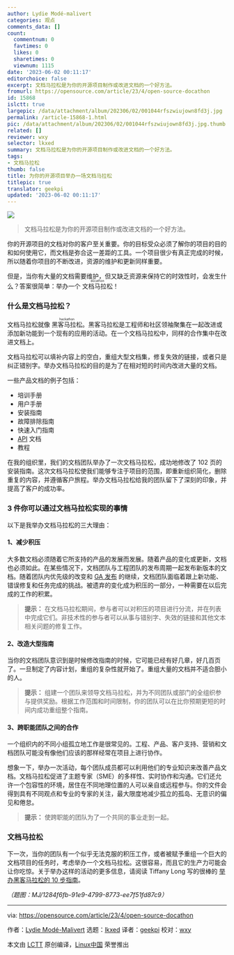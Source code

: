 ```yaml
---
author: Lydie Modé-malivert
categories: 观点
comments_data: []
count:
  commentnum: 0
  favtimes: 0
  likes: 0
  sharetimes: 0
  viewnum: 1115
date: '2023-06-02 00:11:17'
editorchoice: false
excerpt: 文档马拉松是为你的开源项目制作或改进文档的一个好方法。
fromurl: https://opensource.com/article/23/4/open-source-docathon
id: 15868
islctt: true
largepic: /data/attachment/album/202306/02/001044rfszwiujown8fd3j.jpg
permalink: /article-15868-1.html
pic: /data/attachment/album/202306/02/001044rfszwiujown8fd3j.jpg.thumb.jpg
related: []
reviewer: wxy
selector: lkxed
summary: 文档马拉松是为你的开源项目制作或改进文档的一个好方法。
tags:
- 文档马拉松
thumb: false
title: 为你的开源项目举办一场文档马拉松
titlepic: true
translator: geekpi
updated: '2023-06-02 00:11:17'
---
```


![](/data/attachment/album/202306/02/001044rfszwiujown8fd3j.jpg)



> 
> 文档马拉松是为你的开源项目制作或改进文档的一个好方法。
> 
> 
> 


你的开源项目的文档对你的客户至关重要。你的目标受众必须了解你的项目的目的和如何使用它，而文档是弥合这一差距的工具。一个项目很少有真正完成的时候，所以随着你项目的不断改进，资源的维护和更新同样重要。


但是，当你有大量的文档需要维护，但又缺乏资源来保持它的时效性时，会发生什么？答案很简单：举办一个 <ruby> 文档马拉松 <rt>  docathon </rt></ruby>！


### 什么是文档马拉松？


文档马拉松就像 <ruby> 黑客马拉松 <rt>  hackathon </rt></ruby>。黑客马拉松是工程师和社区领袖聚集在一起改进或添加新功能到一个现有的应用的活动。在一个文档马拉松中，同样的合作集中在改进文档上。


文档马拉松可以填补内容上的空白，重组大型文档集，修复失效的链接，或者只是纠正错别字。举办文档马拉松的目的是为了在相对短的时间内改进大量的文档。


一些产品文档的例子包括：


* 培训手册
* 用户手册
* 安装指南
* 故障排除指南
* 快速入门指南
* [API](https://www.redhat.com/en/topics/api/what-are-application-programming-interfaces?intcmp=7013a000002qLH8AAM) 文档
* 教程


在我的组织里，我们的文档团队举办了一次文档马拉松，成功地修改了 102 页的安装指南。这次文档马拉松使我们能够专注于项目的范围，即重新组织简化，删除重复的内容，并遵循客户旅程。举办文档马拉松给我的团队留下了深刻的印象，并提高了客户的成功率。


### 3 件你可以通过文档马拉松实现的事情


以下是我举办文档马拉松的三大理由：


#### 1、减少积压


大多数文档必须随着它所支持的产品的发展而发展。随着产品的变化或更新，文档也必须如此。在某些情况下，文档团队与工程团队的发布周期一起发布新版本的文档。随着团队内优先级的改变和 [GA 发布](https://opensource.com/article/19/7/what-golden-image) 的继续，文档团队面临着跟上新功能、错误修复和任务完成的挑战。被遗弃的变化成为积压的一部分，一种需要在以后完成的工作的积累。



> 
> **提示：** 在文档马拉松期间，参与者可以对积压的项目进行分流，并在列表中完成它们。非技术性的参与者可以从事与错别字、失效的链接和其他文本相关问题的修复工作。
> 
> 
> 


#### 2、改造大型指南


当你的文档团队意识到是时候修改指南的时候，它可能已经有好几章，好几百页了。一旦制定了内容计划，重组的复杂性就开始了。重组大量的文档并不适合胆小的人。



> 
> **提示：** 组建一个团队来领导文档马拉松，并为不同团队或部门的全组织参与提供奖励。根据工作范围和时间限制，你的团队可以在比你预期更短的时间内成功重组整个指南。
> 
> 
> 


#### 3、跨职能团队之间的合作


一个组织内的不同小组孤立地工作是很常见的。工程、产品、客户支持、营销和文档团队可能没有像他们应该的那样经常在项目上进行协作。


想象一下，举办一次活动，每个团队成员都可以利用他们的专业知识来改善产品文档。文档马拉松促进了主题专家（SME）的多样性、实时协作和沟通。它们还允许一个包容性的环境，居住在不同地理位置的人可以亲自或远程参与。你的文件会得到具有不同观点和专业的专家的关注，最大限度地减少孤立的孤岛、无意识的偏见和倦怠。



> 
> **提示：** 使跨职能的团队为了一个共同的事业走到一起。
> 
> 
> 


### 文档马拉松


下一次，当你的团队有一个似乎无法克服的积压工作，或者被赋予重组一个巨大的文档项目的任务时，考虑举办一个文档马拉松。这很容易，而且它的生产力可能会让你吃惊。关于举办这样的活动的更多信息，请阅读 Tiffany Long 写的很棒的 [举办黑客马拉松的 10 步指南](https://opensource.com/downloads/hackathon-guide?intcmp=7013a000002qLH8AAM)。


*（题图：MJ/1284f6fb-91e9-4799-8773-ee7f51fd87c9）*




---


via: <https://opensource.com/article/23/4/open-source-docathon>


作者：[Lydie Modé-Malivert](https://opensource.com/users/lmalivert) 选题：[lkxed](https://github.com/lkxed/) 译者：[geekpi](https://github.com/geekpi) 校对：[wxy](https://github.com/wxy)


本文由 [LCTT](https://github.com/LCTT/TranslateProject) 原创编译，[Linux中国](https://linux.cn/) 荣誉推出
